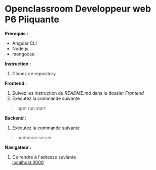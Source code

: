 # Openclassroom Developpeur web P6 Piiquante

__Prérequis :__  
* Angular CLI
* Node.js
* mongoose

__Instruction :__  
  
1. Clonez ce repository  

__Frontend :__  
  
1. Suivez les instruction du *README.md* dans le dossier *Frontend*  
2. Exécutez  la commande suivante
> npm run start  

__Backend :__  
  
1. Exécutez la commande suivante
> nodemon server

__Navigateur :__  
1. Ce rendre à l'adresse suviante  
[localhost:3000](http://localhost:4200)

